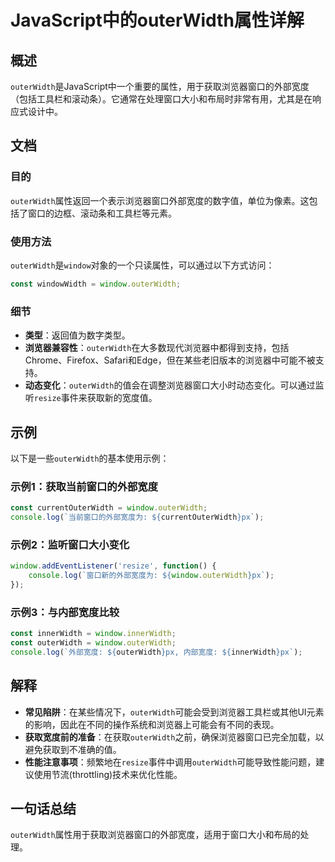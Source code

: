 <!--
Meta Description: # JavaScript中的outerWidth属性详解 ## 概述 `outerWidth`是JavaScript中一个重要的属性，用于获取浏览器窗口的外部宽度（包括工具栏和滚动条）。它通常在处理窗口大小和布局时非常有用，尤其是在响应式设计中。 ## 文档 ### 目的 `outerWidth`属...
Meta Keywords: outerwidth, window, javascript, const, resize
-->

# JavaScript中的outerWidth属性详解

## 概述
`outerWidth`是JavaScript中一个重要的属性，用于获取浏览器窗口的外部宽度（包括工具栏和滚动条）。它通常在处理窗口大小和布局时非常有用，尤其是在响应式设计中。

## 文档
### 目的
`outerWidth`属性返回一个表示浏览器窗口外部宽度的数字值，单位为像素。这包括了窗口的边框、滚动条和工具栏等元素。

### 使用方法
`outerWidth`是`window`对象的一个只读属性，可以通过以下方式访问：

```javascript
const windowWidth = window.outerWidth;
```

### 细节
- **类型**：返回值为数字类型。
- **浏览器兼容性**：`outerWidth`在大多数现代浏览器中都得到支持，包括Chrome、Firefox、Safari和Edge，但在某些老旧版本的浏览器中可能不被支持。
- **动态变化**：`outerWidth`的值会在调整浏览器窗口大小时动态变化。可以通过监听`resize`事件来获取新的宽度值。

## 示例
以下是一些`outerWidth`的基本使用示例：

### 示例1：获取当前窗口的外部宽度
```javascript
const currentOuterWidth = window.outerWidth;
console.log(`当前窗口的外部宽度为: ${currentOuterWidth}px`);
```

### 示例2：监听窗口大小变化
```javascript
window.addEventListener('resize', function() {
    console.log(`窗口新的外部宽度为: ${window.outerWidth}px`);
});
```

### 示例3：与内部宽度比较
```javascript
const innerWidth = window.innerWidth;
const outerWidth = window.outerWidth;
console.log(`外部宽度: ${outerWidth}px, 内部宽度: ${innerWidth}px`);
```

## 解释
- **常见陷阱**：在某些情况下，`outerWidth`可能会受到浏览器工具栏或其他UI元素的影响，因此在不同的操作系统和浏览器上可能会有不同的表现。
- **获取宽度前的准备**：在获取`outerWidth`之前，确保浏览器窗口已完全加载，以避免获取到不准确的值。
- **性能注意事项**：频繁地在`resize`事件中调用`outerWidth`可能导致性能问题，建议使用节流(throttling)技术来优化性能。

## 一句话总结
`outerWidth`属性用于获取浏览器窗口的外部宽度，适用于窗口大小和布局的处理。